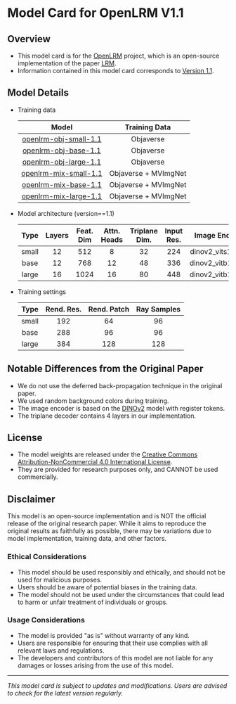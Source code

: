 # Model Card for OpenLRM V1.1

## Overview

- This model card is for the [OpenLRM](https://github.com/3DTopia/OpenLRM) project, which is an open-source implementation of the paper [LRM](https://arxiv.org/abs/2311.04400).
- Information contained in this model card corresponds to [Version 1.1](https://github.com/3DTopia/OpenLRM/releases).

## Model Details

- Training data

    | Model | Training Data |
    | :---: | :---: |
    | [openlrm-obj-small-1.1](https://huggingface.co/zxhezexin/openlrm-obj-small-1.1) | Objaverse |
    | [openlrm-obj-base-1.1](https://huggingface.co/zxhezexin/openlrm-obj-base-1.1) | Objaverse |
    | [openlrm-obj-large-1.1](https://huggingface.co/zxhezexin/openlrm-obj-large-1.1) | Objaverse |
    | [openlrm-mix-small-1.1](https://huggingface.co/zxhezexin/openlrm-mix-small-1.1) | Objaverse + MVImgNet |
    | [openlrm-mix-base-1.1](https://huggingface.co/zxhezexin/openlrm-mix-base-1.1) | Objaverse + MVImgNet |
    | [openlrm-mix-large-1.1](https://huggingface.co/zxhezexin/openlrm-mix-large-1.1) | Objaverse + MVImgNet |

- Model architecture (version==1.1)

    | Type  | Layers | Feat. Dim | Attn. Heads | Triplane Dim. | Input Res. | Image Encoder     | Size  |
    | :---: | :----: | :-------: | :---------: | :-----------: | :--------: | :---------------: | :---: |
    | small |   12   |    512    |      8      |      32       |    224     | dinov2_vits14_reg | 446M  |
    | base  |   12   |    768    |     12      |      48       |    336     | dinov2_vitb14_reg | 1.04G |
    | large |   16   |   1024    |     16      |      80       |    448     | dinov2_vitb14_reg | 1.81G |

- Training settings

    | Type  | Rend. Res. | Rend. Patch | Ray Samples |
    | :---: | :--------: | :---------: | :---------: |
    | small |    192     |     64      |     96      |
    | base  |    288     |     96      |     96      |
    | large |    384     |    128      |    128      |

## Notable Differences from the Original Paper

- We do not use the deferred back-propagation technique in the original paper.
- We used random background colors during training.
- The image encoder is based on the [DINOv2](https://github.com/facebookresearch/dinov2) model with register tokens.
- The triplane decoder contains 4 layers in our implementation.

## License

- The model weights are released under the [Creative Commons Attribution-NonCommercial 4.0 International License](LICENSE_WEIGHT).
- They are provided for research purposes only, and CANNOT be used commercially.

## Disclaimer

This model is an open-source implementation and is NOT the official release of the original research paper. While it aims to reproduce the original results as faithfully as possible, there may be variations due to model implementation, training data, and other factors.

### Ethical Considerations

- This model should be used responsibly and ethically, and should not be used for malicious purposes.
- Users should be aware of potential biases in the training data.
- The model should not be used under the circumstances that could lead to harm or unfair treatment of individuals or groups.

### Usage Considerations

- The model is provided "as is" without warranty of any kind.
- Users are responsible for ensuring that their use complies with all relevant laws and regulations.
- The developers and contributors of this model are not liable for any damages or losses arising from the use of this model.

---

*This model card is subject to updates and modifications. Users are advised to check for the latest version regularly.*
